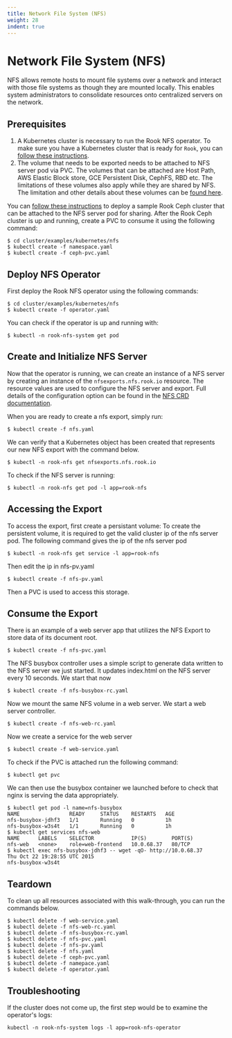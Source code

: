 ```yaml
---
title: Network File System (NFS)
weight: 28
indent: true
---
```


# Network File System (NFS)

NFS allows remote hosts to mount file systems over a network and interact with those file systems as though they are mounted locally. This enables system administrators to consolidate resources onto centralized servers on the network.

## Prerequisites

1. A Kubernetes cluster is necessary to run the Rook NFS operator.
To make sure you have a Kubernetes cluster that is ready for `Rook`, you can [follow these instructions](k8s-pre-reqs.md).
2. The volume that needs to be exported needs to be attached to NFS server pod via PVC. The volumes that can be attached are Host Path, AWS Elastic Block store, GCE Persistent Disk, CephFS, RBD etc.
The limitations of these volumes also apply while they are shared by NFS. The limitation and other details about these volumes can be [found here](https://kubernetes.io/docs/concepts/storage/persistent-volumes/).

You can [follow these instructions](quickstart.md) to deploy a sample Rook Ceph cluster that can be attached to the NFS server pod for sharing.
After the Rook Ceph cluster is up and running, create a PVC to consume it using the following command:
```console
$ cd cluster/examples/kubernetes/nfs
$ kubectl create -f namespace.yaml
$ kubectl create -f ceph-pvc.yaml
```

## Deploy NFS Operator

First deploy the Rook NFS operator using the following commands:

```console
$ cd cluster/examples/kubernetes/nfs
$ kubectl create -f operator.yaml
```

You can check if the operator is up and running with:

```console
$ kubectl -n rook-nfs-system get pod
```

## Create and Initialize NFS Server

Now that the operator is running, we can create an instance of a NFS server by creating an instance of the `nfsexports.nfs.rook.io` resource.
The resource values are used to configure the NFS server and export.
Full details of the configuration option can be found in the [NFS CRD documentation](nfs-crd.md).

When you are ready to create a nfs export, simply run:

```console
$ kubectl create -f nfs.yaml
```

We can verify that a Kubernetes object has been created that represents our new NFS export with the command below.

```console
$ kubectl -n rook-nfs get nfsexports.nfs.rook.io
```

To check if the NFS server is running:

```console
$ kubectl -n rook-nfs get pod -l app=rook-nfs
```

## Accessing the Export

To access the export, first create a persistant volume:
To create the persistent volume, it is required to get the valid cluster ip of the nfs server pod. The following command gives the ip of the nfs server pod
```console
$ kubectl -n rook-nfs get service -l app=rook-nfs
```
Then edit the ip in nfs-pv.yaml

```console
$ kubectl create -f nfs-pv.yaml
```
Then a PVC is used to access this storage.

## Consume the Export

There is an example of a web server app that utilizes the NFS Export to store data of its document root.
```console
$ kubectl create -f nfs-pvc.yaml
```

The NFS busybox controller uses a simple script to generate data written to the NFS server we just started.
It updates index.html on the NFS server every 10 seconds.
We start that now
```console
$ kubectl create -f nfs-busybox-rc.yaml
```

Now we mount the same NFS volume in a web server. We start a web server controller.
```console
$ kubectl create -f nfs-web-rc.yaml
```
Now we create a service for the web server
```console
$ kubectl create -f web-service.yaml
```

To check if the PVC is attached run the following command:
```console
$ kubectl get pvc
```
We can then use the busybox container we launched before to check that nginx is serving the data appropriately.
```console
$ kubectl get pod -l name=nfs-busybox
NAME                READY     STATUS    RESTARTS   AGE
nfs-busybox-jdhf3   1/1       Running   0          1h
nfs-busybox-w3s4t   1/1       Running   0          1h
$ kubectl get services nfs-web
NAME      LABELS    SELECTOR            IP(S)        PORT(S)
nfs-web   <none>    role=web-frontend   10.0.68.37   80/TCP
$ kubectl exec nfs-busybox-jdhf3 -- wget -qO- http://10.0.68.37
Thu Oct 22 19:28:55 UTC 2015
nfs-busybox-w3s4t
```


## Teardown

To clean up all resources associated with this walk-through, you can run the commands below.

```console
$ kubectl delete -f web-service.yaml
$ kubectl delete -f nfs-web-rc.yaml
$ kubectl delete -f nfs-busybox-rc.yaml
$ kubectl delete -f nfs-pvc.yaml
$ kubectl delete -f nfs-pv.yaml
$ kubectl delete -f nfs.yaml
$ kubectl delete -f ceph-pvc.yaml
$ kubectl delete -f namepace.yaml
$ kubectl delete -f operator.yaml
```

## Troubleshooting

If the cluster does not come up, the first step would be to examine the operator's logs:

```console
kubectl -n rook-nfs-system logs -l app=rook-nfs-operator
```